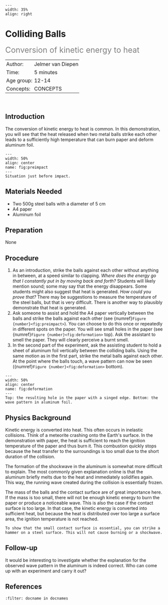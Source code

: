 ```{figure} ../../figures/ready.png
---
width: 35%
align: right
```

# Colliding Balls
<span style="font-size: 25px; color: gray;">Conversion of kinetic energy to heat</span>


<table style="width: 100%; border-collapse: collapse; border: none;">
    <tr style="background-color: var(--background-color);">  
        <td style="text-align: left; padding: 3px; border: none; color: var(--text-color)">Author:</td>
        <td style="text-align: left; padding: 3px; border: none; color: var(--text-color)">Jelmer van Diepen</td>
    </tr>
    <tr style="background-color: var(--background-color);"> 
        <td style="text-align: left; padding: 3px; border: none; color: var(--text-color)">Time:</td>
        <td style="text-align: left; padding: 3px; border: none; color: var(--text-color)">5 minutes</td>
    </tr>
    <tr style="background-color: var(--background-color);"> 
        <td style="text-align: left; padding: 3px; border: none; color: var(--text-color)">Age group:</td>
        <td style="text-align: left; padding: 3px; border: none; color: var(--text-color)">12-14</td>
    </tr>
    <tr style="background-color: var(--background-color);"> 
        <td style="text-align: left; padding: 3px; border: none; color: var(--text-color)">Concepts:</td>
        <td style="text-align: left; padding: 3px; border: none; color: var(--text-color)">CONCEPTS</td>
    </tr>
</table><br>


## Introduction
The conversion of kinetic energy to heat is common. In this demonstration, you will see that the heat released when two metal balls strike each other leads to a sufficiently high temperature that can burn paper and deform aluminum foil.

```{figure} WoS03_Balletje_tik_SD_fig1.jpg
---
width: 50%
align: center
name: fig:preimpact
---
Situation just before impact.
```


## Materials Needed
- Two 500g steel balls with a diameter of 5 cm
- A4 paper
- Aluminum foil

## Preparation
None

## Procedure
1. As an introduction, strike the balls against each other without anything in between, at a speed similar to clapping. *Where does the energy go that I constantly put in by moving back and forth?* Students will likely mention sound; some may say that the energy disappears. Some students might also suggest that heat is generated. *How could you prove that?* There may be suggestions to measure the temperature of the steel balls, but that is very difficult. There is another way to plausibly demonstrate that heat is generated.
2. Ask someone to assist and hold the A4 paper vertically between the balls and strike the balls against each other (see {numref}`Figure {number}<fig:preimpact>`). You can choose to do this once or repeatedly in different spots on the paper. You will see small holes in the paper (see {numref}`Figure {number}<fig:deformation>` top). Ask the assistant to smell the paper. They will clearly perceive a burnt smell.
3. In the second part of the experiment, ask the assisting student to hold a sheet of aluminum foil vertically between the colliding balls. Using the same motion as in the first part, strike the metal balls against each other. At the point where the balls touch, a wave pattern can now be seen ({numref}`Figure {number}<fig:deformation>` bottom).
```{figure} WoS03_Balletje_Tik_SD_fig2.jpg
---
width: 50%
align: center
name: fig:deformation
---
Top: the resulting hole in the paper with a singed edge. Bottom: the wave pattern in aluminum foil.
```

## Physics Background
Kinetic energy is converted into heat. This often occurs in inelastic collisions. Think of a meteorite crashing onto the Earth's surface. In the demonstration with paper, the heat is sufficient to reach the ignition temperature of the paper and thus burn it. This combustion quickly stops because the heat transfer to the surroundings is too small due to the short duration of the collision.

The formation of the shockwave in the aluminum is somewhat more difficult to explain. The most commonly given explanation online is that the aluminum briefly melts due to the heat and immediately solidifies again. This way, the running wave created during the collision is essentially frozen.

The mass of the balls and the contact surface are of great importance here. If the mass is too small, there will not be enough kinetic energy to burn the paper or produce a noticeable wave. This is also the case if the contact surface is too large. In that case, the kinetic energy is converted into sufficient heat, but because the heat is distributed over too large a surface area, the ignition temperature is not reached.

```{tip}
To show that the small contact surface is essential, you can strike a hammer on a steel surface. This will not cause burning or a shockwave.
```
## Follow-up
It would be interesting to investigate whether the explanation for the observed wave pattern in the aluminum is indeed correct. Who can come up with an experiment and carry it out?

## References
```{bibliography}
:filter: docname in docnames
```